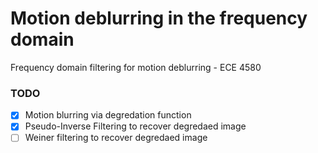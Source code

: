 # Motion deblurring in the frequency domain
Frequency domain filtering for motion deblurring - ECE 4580

### TODO

* [X] Motion blurring via degredation function
* [X] Pseudo-Inverse Filtering to recover degredaed image
* [ ] Weiner filtering to recover degredaed image
